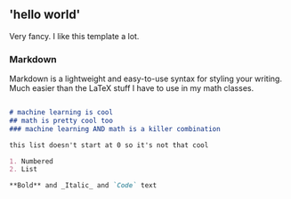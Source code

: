 ## 'hello world'

Very fancy. I like this template a lot.

### Markdown

Markdown is a lightweight and easy-to-use syntax for styling your writing. Much easier than the LaTeX stuff I have to use in my math classes.

```markdown

# machine learning is cool
## math is pretty cool too
### machine learning AND math is a killer combination

this list doesn't start at 0 so it's not that cool

1. Numbered
2. List

**Bold** and _Italic_ and `Code` text

```
